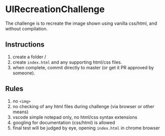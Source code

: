 # UIRecreationChallenge
The challenge is to recreate the image shown using vanilla css/html, and without compilation. 

## Instructions 
1. create a folder <teamname>/
2. create ```index.html``` and any supporting html/css files. 
3. when complete, commit directly to master (or get it PR approved by someone). 


## Rules
1. no ```<img> ```
2. no checking of any html files during challenge (via browser or other means)
3. vscode simple notepad only, no html/css syntax extensions
4. googling for documentation (css/html) is allowed
5. final test will be judged by eye, opening ```index.html``` in chrome browser
